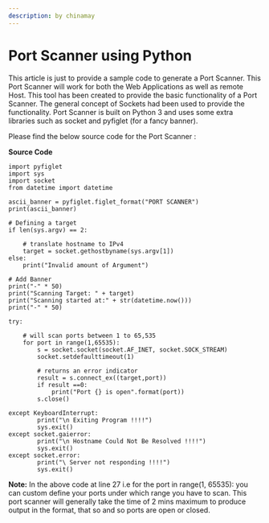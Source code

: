 ```yaml
---
description: by chinamay
---
```


# Port Scanner using Python

This article is just to provide a sample code to generate a Port Scanner. This Port Scanner will work for both the Web Applications as well as remote Host. This tool has been created to provide the basic functionality of a Port Scanner. The general concept of Sockets had been used to provide the functionality. Port Scanner is built on Python 3 and uses some extra libraries such as socket  and pyfiglet (for a fancy banner).&#x20;

Please find the below source code for the Port Scanner :&#x20;

**Source Code**&#x20;

```
import pyfiglet
import sys
import socket
from datetime import datetime

ascii_banner = pyfiglet.figlet_format("PORT SCANNER")
print(ascii_banner)

# Defining a target
if len(sys.argv) == 2:
	
	# translate hostname to IPv4
	target = socket.gethostbyname(sys.argv[1])
else:
	print("Invalid amount of Argument")

# Add Banner
print("-" * 50)
print("Scanning Target: " + target)
print("Scanning started at:" + str(datetime.now()))
print("-" * 50)

try:
	
	# will scan ports between 1 to 65,535
	for port in range(1,65535):
		s = socket.socket(socket.AF_INET, socket.SOCK_STREAM)
		socket.setdefaulttimeout(1)
		
		# returns an error indicator
		result = s.connect_ex((target,port))
		if result ==0:
			print("Port {} is open".format(port))
		s.close()
		
except KeyboardInterrupt:
		print("\n Exiting Program !!!!")
		sys.exit()
except socket.gaierror:
		print("\n Hostname Could Not Be Resolved !!!!")
		sys.exit()
except socket.error:
		print("\ Server not responding !!!!")
		sys.exit()

```

**Note:** In the above code at line 27 i.e for the port in range(1, 65535): you can custom define your ports under which range you have to scan. This port scanner will generally take the time of 2 mins maximum to produce output in the format, that so and so ports are open or closed.
